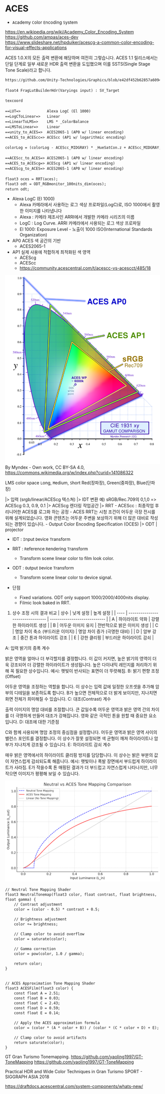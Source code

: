 # ACES

- `A`cademy `C`olor `E`ncoding `S`ystem 

https://en.wikipedia.org/wiki/Academy_Color_Encoding_System
https://github.com/ampas/aces-dev
https://www.slideshare.net/hpduiker/acescg-a-common-color-encoding-for-visual-effects-applications


ACES 1.0.X의 모든 출력 변환에 해당하며 여전히 그렇습니다. ACES 1.1 릴리스에서는 단일 단계로 일부 새로운 HDR 출력 변환을 도입했으며 이를 SSTS(Single Stage Tone Scale)라고 합니다.



``` txt
https://github.com/Unity-Technologies/Graphics/blob/e42df452b62857a60944aed34f02efa1bda50018/Packages/com.unity.render-pipelines.universal/Shaders/PostProcessing/LutBuilderHdr.shader

float4 FragLutBuilderHdr(Varyings input) : SV_Target

texcoord

==LUT=>            Alexa LogC (El 1000)
==LogCToLinear=>   Linear
==LinearToLMS=>    LMS * _ColorBalance
==LMSToLinear=>    Linear
==unity_to_ACES=>  ACES2065-1 (AP0 w/ linear encoding)
==ACES_to_ACEScc=> ACEScc (AP1 w/ logarithmic encoding)
  
colorLog = (colorLog - ACEScc_MIDGRAY) * _HueSatCon.z + ACEScc_MIDGRAY;

==ACEScc_to_ACES=> ACES2065-1 (AP0 w/ linear encoding)
==ACES_to_ACEScg=> ACEScg (AP1 w/ linear encoding)
==ACEScg_to_ACES=> ACES2065-1 (AP0 w/ linear encoding)
  
float3 oces = RRT(aces);
float3 odt = ODT_RGBmonitor_100nits_dim(oces);
return odt;

```

- Alexa LogC (El 1000)
  - Alexa 카메라에서 사용하는 로그 색상 프로파일(LogC)로, ISO 1000에서 촬영한 이미지를 나타냅니다
  - Alexa : 카메라 제조사인 ARRI에서 개발한 카메라 시리즈의 이름
  - LogC : Log Curve. ARRI 카메라에서 사용되는 로그 색상 프로파일
  - El 1000: Exposure Level - 노출이 1000 ISO(International Standards Organization)
- AP0 ACES 색 공간의 기반
  - ACES2065-1
- AP1 실제 사용에 적합하게 최적화된 색 영역
  - ACEScg
  - ACEScc
  - https://community.acescentral.com/t/acescc-vs-acescct/485/18

![](../res/CIE_1931_chromaticity_ACES_sRGB_gamut_comparison_CreativeCommons_v06.svg)
By Myndex - Own work, CC BY-SA 4.0, https://commons.wikimedia.org/w/index.php?curid=141086322

LMS color space
  `L`ong, `M`edium, `S`hort
    Red(장파장), Green(중파장), Blue(단파장)





|> 입력 (srgb/linear/ACEScg 텍스쳐)
|> IDT
  변환 예) sRGB/Rec.709의 0,1,0 => ACEScg 0.3, 0.9, 0.1
|> ACEScg
  렌더링 작업공간
|> RRT
    - ACEScc : 최종작업 후 리니어한 ACES를 로그화 하는 공정
    - ACES RRT는 시청 조건이 어두운 극장 전시를 위해 설계되었습니다. 영화 콘텐츠는 어두운 주변을 보상하기 위해 더 많은 대비로 작성되는 경향이 있습니다.
    - Output Color Encoding Specification (OCES)
|> ODT | projector

 


- IDT : `I`nput `D`evice `T`ransform
- RRT : `R`eference `R`endering `T`ransform
  - Transform scene linear color to film look color.
- ODT : `O`utput `D`evice `T`ransform
  - Transform scene linear color to device signal.

- 단점
  - Fixed variations. ODT only support 1000/2000/4000nits display.
  - Filmic look baked in RRT.



1. 상수 조정 시의 결과 비교
| 상수 | 낮게 설정                        | 높게 설정                    |
| ---- | -------------------------------- | ---------------------------- |
| A    | 하이라이트 약화                  | 강렬한 하이라이트 생성       |
| B    | 어두운 이미지 유지               | 전반적으로 밝은 이미지 생성  |
| C    | 명암 차이 축소 (부드러운 이미지) | 명암 차이 증가 (극명한 대비) |
| D    | 암부 강조                        | 중간 톤과 하이라이트 강조    |
| E    | 강한 클리핑                      | 부드러운 하이라이트 감쇠     |


A: 입력 밝기의 증폭 계수

밝은 영역을 얼마나 더 부각할지를 결정합니다.
이 값이 커지면, 높은 밝기의 영역이 더욱 강조되어 더 강렬한 하이라이트가 생성됩니다.
높은 다이내믹 레인지를 처리하기 위해 꼭 필요한 상수입니다.
예시: 햇빛이 반사되는 표면이 더 뚜렷해짐.
B: 밝기 편향 조정 (Offset)

어두운 영역을 조정하는 역할을 합니다.
이 상수는 입력 값에 일정한 오프셋을 추가해 암부의 디테일을 보존하도록 합니다.
B가 높으면 전체적으로 더 밝게 보이지만, 지나치면 화면 전체가 희미해질 수 있습니다.
C: 대조(Contrast) 계수

출력 이미지의 명암 대비를 조절합니다.
큰 값일수록 어두운 영역과 밝은 영역 간의 차이를 더 극명하게 만들어 대조가 강해집니다.
영화 같은 극적인 톤을 원할 때 중요한 요소입니다.
D: 대조에 대한 기준점

C와 함께 사용되며 명암 조정의 중심점을 설정합니다.
어두운 영역과 밝은 영역 사이의 밸런스 포인트를 결정합니다.
이 상수가 잘못 설정되면 색 균형이 깨져 하이라이트나 암부가 지나치게 강조될 수 있습니다.
E: 하이라이트 감쇠 계수

매우 밝은 영역에서의 하이라이트 클리핑 방지를 담당합니다.
이 상수는 밝은 부분의 값이 자연스럽게 감쇠되도록 해줍니다.
예시: 햇빛이나 폭발 장면에서 부드럽게 하이라이트가 사라짐.
E가 작을수록 톤 매핑된 결과가 더 부드럽고 자연스럽게 나타나지만, 너무 작으면 이미지가 평평해 보일 수 있습니다.


![../res/Neutral_Aces.png](../res/Neutral_Aces.png)


``` hlsl
// Neutral Tone Mapping Shader
float3 NeutralTonemap(float3 color, float contrast, float brightness, float gamma) {
    // Contrast adjustment
    color = (color - 0.5) * contrast + 0.5;

    // Brightness adjustment
    color += brightness;

    // Clamp color to avoid overflow
    color = saturate(color);

    // Gamma correction
    color = pow(color, 1.0 / gamma);

    return color;
}


// ACES Approximation Tone Mapping Shader
float3 ACESFilm(float3 color) {
    const float A = 2.51;
    const float B = 0.03;
    const float C = 2.43;
    const float D = 0.59;
    const float E = 0.14;

    // Apply the ACES approximation formula
    color = (color * (A * color + B)) / (color * (C * color + D) + E);

    // Clamp color to avoid artifacts
    return saturate(color);
}

```


GT
 Gran Turismo Tonemapping.
 https://github.com/yaoling1997/GT-ToneMapping
https://github.com/yaoling1997/GT-ToneMapping

Practical HDR and Wide Color Techniques in Gran Turismo SPORT - SIGGRAPH ASIA 2018



https://draftdocs.acescentral.com/system-components/whats-new/
